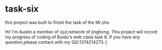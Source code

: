 # task-six
this project was built to finish the task of the Mr.zhu

Hi! I'm Austin.a member of zjut,network of jinghong.
This project will record my progress of coding of Buidu's web class task 6.
If you have any question,please contact with my QQ:1374214273.:)
